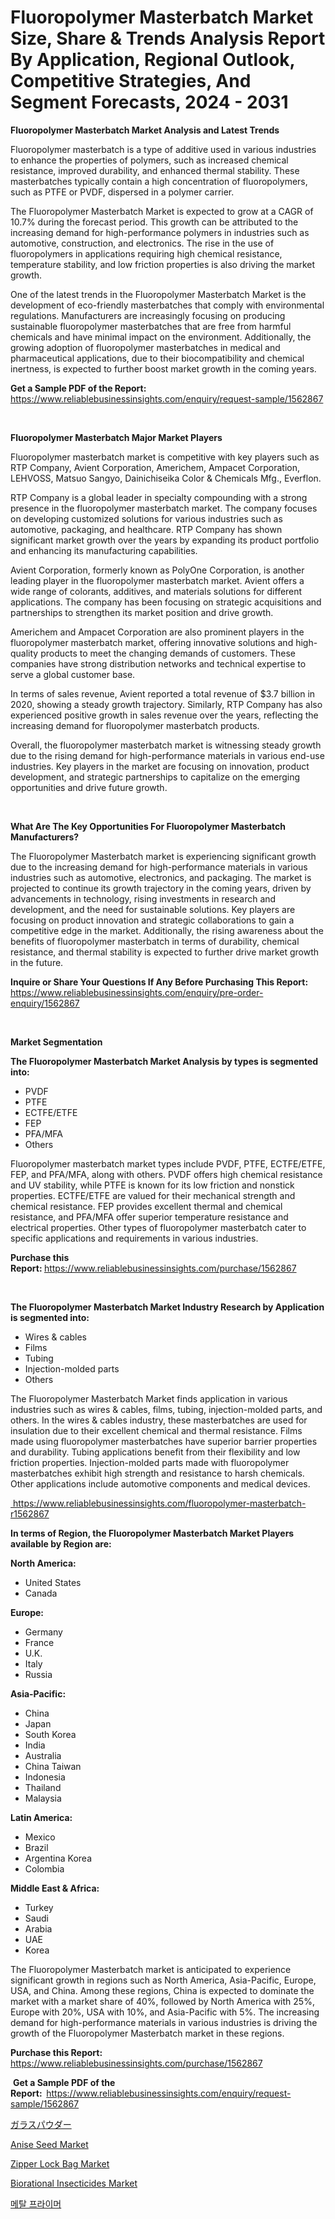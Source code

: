 <p><h1>Fluoropolymer Masterbatch Market Size, Share & Trends Analysis Report By Application, Regional Outlook, Competitive Strategies, And Segment Forecasts, 2024 - 2031</h1></p><p><strong>Fluoropolymer Masterbatch Market Analysis and Latest Trends</strong></p>
<p><p>Fluoropolymer masterbatch is a type of additive used in various industries to enhance the properties of polymers, such as increased chemical resistance, improved durability, and enhanced thermal stability. These masterbatches typically contain a high concentration of fluoropolymers, such as PTFE or PVDF, dispersed in a polymer carrier.</p><p>The Fluoropolymer Masterbatch Market is expected to grow at a CAGR of 10.7% during the forecast period. This growth can be attributed to the increasing demand for high-performance polymers in industries such as automotive, construction, and electronics. The rise in the use of fluoropolymers in applications requiring high chemical resistance, temperature stability, and low friction properties is also driving the market growth.</p><p>One of the latest trends in the Fluoropolymer Masterbatch Market is the development of eco-friendly masterbatches that comply with environmental regulations. Manufacturers are increasingly focusing on producing sustainable fluoropolymer masterbatches that are free from harmful chemicals and have minimal impact on the environment. Additionally, the growing adoption of fluoropolymer masterbatches in medical and pharmaceutical applications, due to their biocompatibility and chemical inertness, is expected to further boost market growth in the coming years.</p></p>
<p><strong>Get a Sample PDF of the Report:&nbsp;</strong> <a href="https://www.reliablebusinessinsights.com/enquiry/request-sample/1562867">https://www.reliablebusinessinsights.com/enquiry/request-sample/1562867</a></p>
<p>&nbsp;</p>
<p><strong>Fluoropolymer Masterbatch Major Market Players</strong></p>
<p><p>Fluoropolymer masterbatch market is competitive with key players such as RTP Company, Avient Corporation, Americhem, Ampacet Corporation, LEHVOSS, Matsuo Sangyo, Dainichiseika Color & Chemicals Mfg., Everflon. </p><p>RTP Company is a global leader in specialty compounding with a strong presence in the fluoropolymer masterbatch market. The company focuses on developing customized solutions for various industries such as automotive, packaging, and healthcare. RTP Company has shown significant market growth over the years by expanding its product portfolio and enhancing its manufacturing capabilities.</p><p>Avient Corporation, formerly known as PolyOne Corporation, is another leading player in the fluoropolymer masterbatch market. Avient offers a wide range of colorants, additives, and materials solutions for different applications. The company has been focusing on strategic acquisitions and partnerships to strengthen its market position and drive growth.</p><p>Americhem and Ampacet Corporation are also prominent players in the fluoropolymer masterbatch market, offering innovative solutions and high-quality products to meet the changing demands of customers. These companies have strong distribution networks and technical expertise to serve a global customer base.</p><p>In terms of sales revenue, Avient reported a total revenue of $3.7 billion in 2020, showing a steady growth trajectory. Similarly, RTP Company has also experienced positive growth in sales revenue over the years, reflecting the increasing demand for fluoropolymer masterbatch products.</p><p>Overall, the fluoropolymer masterbatch market is witnessing steady growth due to the rising demand for high-performance materials in various end-use industries. Key players in the market are focusing on innovation, product development, and strategic partnerships to capitalize on the emerging opportunities and drive future growth.</p></p>
<p>&nbsp;</p>
<p><strong>What Are The Key Opportunities For Fluoropolymer Masterbatch Manufacturers?</strong></p>
<p><p>The Fluoropolymer Masterbatch market is experiencing significant growth due to the increasing demand for high-performance materials in various industries such as automotive, electronics, and packaging. The market is projected to continue its growth trajectory in the coming years, driven by advancements in technology, rising investments in research and development, and the need for sustainable solutions. Key players are focusing on product innovation and strategic collaborations to gain a competitive edge in the market. Additionally, the rising awareness about the benefits of fluoropolymer masterbatch in terms of durability, chemical resistance, and thermal stability is expected to further drive market growth in the future.</p></p>
<p><strong>Inquire or Share Your Questions If Any Before Purchasing This Report:</strong> <a href="https://www.reliablebusinessinsights.com/enquiry/pre-order-enquiry/1562867">https://www.reliablebusinessinsights.com/enquiry/pre-order-enquiry/1562867</a></p>
<p>&nbsp;</p>
<p><strong>Market Segmentation</strong></p>
<p><strong>The Fluoropolymer Masterbatch Market Analysis by types is segmented into:</strong></p>
<p><ul><li>PVDF</li><li>PTFE</li><li>ECTFE/ETFE</li><li>FEP</li><li>PFA/MFA</li><li>Others</li></ul></p>
<p><p>Fluoropolymer masterbatch market types include PVDF, PTFE, ECTFE/ETFE, FEP, and PFA/MFA, along with others. PVDF offers high chemical resistance and UV stability, while PTFE is known for its low friction and nonstick properties. ECTFE/ETFE are valued for their mechanical strength and chemical resistance. FEP provides excellent thermal and chemical resistance, and PFA/MFA offer superior temperature resistance and electrical properties. Other types of fluoropolymer masterbatch cater to specific applications and requirements in various industries.</p></p>
<p><strong>Purchase this Report:&nbsp;</strong><a href="https://www.reliablebusinessinsights.com/purchase/1562867">https://www.reliablebusinessinsights.com/purchase/1562867</a></p>
<p>&nbsp;</p>
<p><strong>The Fluoropolymer Masterbatch Market Industry Research by Application is segmented into:</strong></p>
<p><ul><li>Wires & cables</li><li>Films</li><li>Tubing</li><li>Injection-molded parts</li><li>Others</li></ul></p>
<p><p>The Fluoropolymer Masterbatch Market finds application in various industries such as wires & cables, films, tubing, injection-molded parts, and others. In the wires & cables industry, these masterbatches are used for insulation due to their excellent chemical and thermal resistance. Films made using fluoropolymer masterbatches have superior barrier properties and durability. Tubing applications benefit from their flexibility and low friction properties. Injection-molded parts made with fluoropolymer masterbatches exhibit high strength and resistance to harsh chemicals. Other applications include automotive components and medical devices.</p></p>
<p><a href="https://www.reliablebusinessinsights.com/fluoropolymer-masterbatch-r1562867">&nbsp;https://www.reliablebusinessinsights.com/fluoropolymer-masterbatch-r1562867</a></p>
<p><strong>In terms of Region, the Fluoropolymer Masterbatch Market Players available by Region are:</strong></p>
<p>
    <p> <strong> North America: </strong>
        <ul>
            <li>United States</li>
            <li>Canada</li>
        </ul>
        </p> 
    <p> <strong> Europe: </strong>
        <ul>
            <li>Germany</li>
            <li>France</li>
            <li>U.K.</li>
            <li>Italy</li>
            <li>Russia</li>
        </ul>
        </p> 
    <p> <strong> Asia-Pacific: </strong>
        <ul>
            <li>China</li>
            <li>Japan</li>
            <li>South Korea</li>
            <li>India</li>
            <li>Australia</li>
            <li>China Taiwan</li>
            <li>Indonesia</li>
            <li>Thailand</li>
            <li>Malaysia</li>
        </ul>
        </p> 
    <p> <strong> Latin America: </strong>
        <ul>
            <li>Mexico</li>
            <li>Brazil</li>
            <li>Argentina Korea</li>
            <li>Colombia</li>
        </ul>
        </p> 
    <p> <strong> Middle East & Africa: </strong>
        <ul>
            <li>Turkey</li>
            <li>Saudi</li>
            <li>Arabia</li>
            <li>UAE</li>
            <li>Korea</li>
        </ul>
    </p>
    </p>
<p><p>The Fluoropolymer Masterbatch market is anticipated to experience significant growth in regions such as North America, Asia-Pacific, Europe, USA, and China. Among these regions, China is expected to dominate the market with a market share of 40%, followed by North America with 25%, Europe with 20%, USA with 10%, and Asia-Pacific with 5%. The increasing demand for high-performance materials in various industries is driving the growth of the Fluoropolymer Masterbatch market in these regions.</p></p>
<p><strong>Purchase this Report: </strong><a href="https://www.reliablebusinessinsights.com/purchase/1562867">https://www.reliablebusinessinsights.com/purchase/1562867</a></p>
<p>&nbsp;<strong>Get a Sample PDF of the Report:&nbsp;&nbsp;</strong><a href="https://www.reliablebusinessinsights.com/enquiry/request-sample/1562867">https://www.reliablebusinessinsights.com/enquiry/request-sample/1562867</a></p>
<p><strong></strong></p>
<p><p><a href="https://github.com/oafhukehf4709715/Market-Research-Report-List-3/blob/main/11389151028.md">ガラスパウダー</a></p><p><a href="https://medium.com/@williambatz1907/analyzing-anise-seed-market-dynamics-and-growth-drivers-and-forecasted-for-period-from-2024-to-2031-26d5d6c0d18c">Anise Seed Market</a></p><p><a href="https://issuu.com/reportprime-2/docs/zipper-lock-bag-market-size-2030.pptx">Zipper Lock Bag Market</a></p><p><a href="https://medium.com/@abdulkoss1996/biorational-insecticides-market-analysis-report-global-insights-by-region-type-botanical-78498eb4d4aa">Biorational Insecticides Market</a></p><p><a href="https://github.com/AnthonyWratten/Market-Research-Report-List-1/blob/main/58024384704.md">메탈 프라이머</a></p></p>